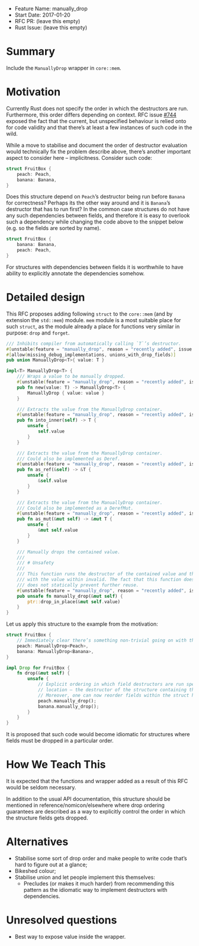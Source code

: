 - Feature Name: manually_drop
- Start Date: 2017-01-20
- RFC PR: (leave this empty)
- Rust Issue: (leave this empty)

# Summary
[summary]: #summary

Include the `ManuallyDrop` wrapper in `core::mem`.

# Motivation
[motivation]: #motivation

Currently Rust does not specify the order in which the destructors are run. Furthermore, this order
differs depending on context. RFC issue [#744](https://github.com/rust-lang/rfcs/issues/744)
exposed the fact that the current, but unspecified behaviour is relied onto for code validity and
that there’s at least a few instances of such code in the wild.

While a move to stabilise and document the order of destructor evaluation would technically fix the
problem describe above, there’s another important aspect to consider here – implicitness. Consider
such code:

```rust
struct FruitBox {
    peach: Peach,
    banana: Banana,
}
```

Does this structure depend on `Peach`’s destructor being run before `Banana` for correctness?
Perhaps its the other way around and it is `Banana`’s destructor that has to run first? In the
common case structures do not have any such dependencies between fields, and therefore it is easy
to overlook such a dependency while changing the code above to the snippet below (e.g. so the
fields are sorted by name).

```rust
struct FruitBox {
    banana: Banana,
    peach: Peach,
}
```

For structures with dependencies between fields it is worthwhile to have ability to explicitly
annotate the dependencies somehow.

# Detailed design
[design]: #detailed-design

This RFC proposes adding following `struct` to the `core::mem` (and by extension the `std::mem`)
module. `mem` module is a most suitable place for such `struct`, as the module already a place for
functions very similar in purpose: `drop` and `forget`.

```rust
/// Inhibits compiler from automatically calling `T`’s destructor.
#[unstable(feature = "manually_drop", reason = "recently added", issue = "0")]
#[allow(missing_debug_implementations, unions_with_drop_fields)]
pub union ManuallyDrop<T>{ value: T }

impl<T> ManuallyDrop<T> {
    /// Wraps a value to be manually dropped.
    #[unstable(feature = "manually_drop", reason = "recently added", issue = "0")]
    pub fn new(value: T) -> ManuallyDrop<T> {
        ManuallyDrop { value: value }
    }

    /// Extracts the value from the ManuallyDrop container.
    #[unstable(feature = "manually_drop", reason = "recently added", issue = "0")]
    pub fn into_inner(self) -> T {
        unsafe {
            self.value
        }
    }

    /// Extracts the value from the ManuallyDrop container.
    /// Could also be implemented as Deref.
    #[unstable(feature = "manually_drop", reason = "recently added", issue = "0")]
    pub fn as_ref(&self) -> &T {
        unsafe {
            &self.value
        }
    }

    /// Extracts the value from the ManuallyDrop container.
    /// Could also be implemented as a DerefMut.
    #[unstable(feature = "manually_drop", reason = "recently added", issue = "0")]
    pub fn as_mut(&mut self) -> &mut T {
        unsafe {
            &mut self.value
        }
    }

    /// Manually drops the contained value.
    ///
    /// # Unsafety
    ///
    /// This function runs the destructor of the contained value and thus makes any further action
    /// with the value within invalid. The fact that this function does not consume the wrapper
    /// does not statically prevent further reuse.
    #[unstable(feature = "manually_drop", reason = "recently added", issue = "0")]
    pub unsafe fn manually_drop(&mut self) {
        ptr::drop_in_place(&mut self.value)
    }
}
```

Let us apply this structure to the example from the motivation:

```rust
struct FruitBox {
    // Immediately clear there’s something non-trivial going on with these fields.
    peach: ManuallyDrop<Peach>,
    banana: ManuallyDrop<Banana>,
}

impl Drop for FruitBox {
    fn drop(&mut self) {
        unsafe {
            // Explicit ordering in which field destructors are run specified in the intuitive
            // location – the destructor of the structure containing the fields.
            // Moreover, one can now reorder fields within the struct however much they want.
            peach.manually_drop();
            banana.manually_drop();
        }
    }
}
```

It is proposed that such code would become idiomatic for structures where fields must be dropped in
a particular order.

# How We Teach This
[how-we-teach-this]: #how-we-teach-this

It is expected that the functions and wrapper added as a result of this RFC would be seldom
necessary.

In addition to the usual API documentation, this structure should be mentioned in
reference/nomicon/elsewhere where drop ordering guarantees are described as a way to explicitly
control the order in which the structure fields gets dropped.

<!--
# Drawbacks
[drawbacks]: #drawbacks

No drawbacks known at the time.
-->

# Alternatives
[alternatives]: #alternatives

* Stabilise some sort of drop order and make people to write code that’s hard to figure out at a
glance;
* Bikeshed colour;
* Stabilise union and let people implement this themselves:
    * Precludes (or makes it much harder) from recommending this pattern as the idiomatic way to
    implement destructors with dependencies.

# Unresolved questions
[unresolved]: #unresolved-questions

* Best way to expose value inside the wrapper.
